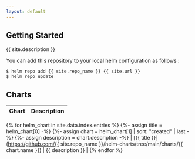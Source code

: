```yaml
---
layout: default
---
```


## Getting Started

{{ site.description }}

You can add this repository to your local helm configuration as follows :

```console
$ helm repo add {{ site.repo_name }} {{ site.url }}
$ helm repo update
```

## Charts

| Chart | Description |
|-------|-------------|
{% for helm_chart in site.data.index.entries %}
{%- assign title = helm_chart[0] -%}
{%- assign chart = helm_chart[1] | sort: "created" | last -%}
{%- assign description = chart.description -%}
| [{{ title }}](https://github.com/{{ site.repo_name }}/helm-charts/tree/main/charts/{{ chart.name }}) | {{ description }} |
{% endfor %}

